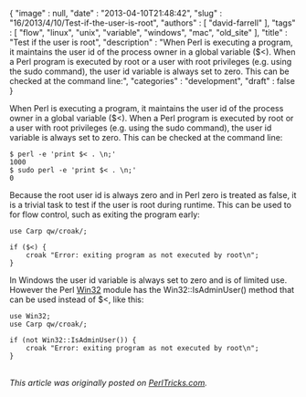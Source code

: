 {
   "image" : null,
   "date" : "2013-04-10T21:48:42",
   "slug" : "16/2013/4/10/Test-if-the-user-is-root",
   "authors" : [
      "david-farrell"
   ],
   "tags" : [
      "flow",
      "linux",
      "unix",
      "variable",
      "windows",
      "mac",
      "old_site"
   ],
   "title" : "Test if the user is root",
   "description" : "When Perl is executing a program, it maintains the user id of the process owner in a global variable ($<). When a Perl program is executed by root or a user with root privileges (e.g. using the sudo command), the user id variable is always set to zero. This can be checked at the command line:",
   "categories" : "development",
   "draft" : false
}


When Perl is executing a program, it maintains the user id of the process owner in a global variable ($\<). When a Perl program is executed by root or a user with root privileges (e.g. using the sudo command), the user id variable is always set to zero. This can be checked at the command line:

``` prettyprint
$ perl -e 'print $< . \n;'
1000
$ sudo perl -e 'print $< . \n;'
0
```

Because the root user id is always zero and in Perl zero is treated as false, it is a trivial task to test if the user is root during runtime. This can be used to for flow control, such as exiting the program early:

``` prettyprint
use Carp qw/croak/;

if ($<) {
    croak "Error: exiting program as not executed by root\n";
}
```

In Windows the user id variable is always set to zero and is of limited use. However the Perl [Win32](https://metacpan.org/module/Win32) module has the Win32::IsAdminUser() method that can be used instead of $\<, like this:

``` prettyprint
use Win32;
use Carp qw/croak/;

if (not Win32::IsAdminUser()) {
    croak "Error: exiting program as not executed by root\n";
}
```

\
*This article was originally posted on [PerlTricks.com](http://perltricks.com).*
